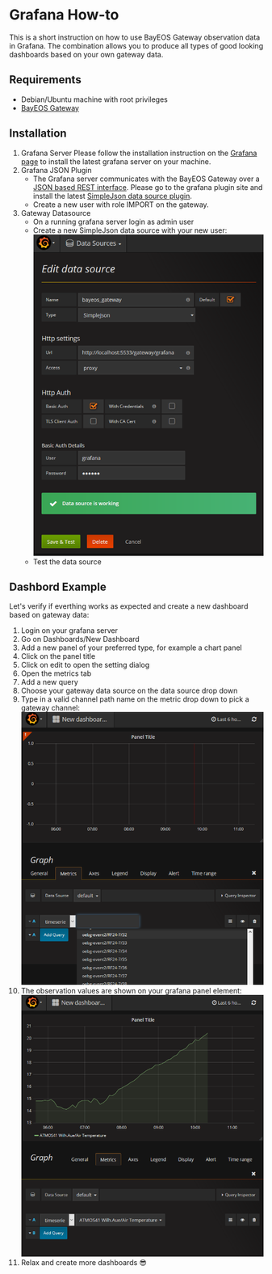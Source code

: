 # Grafana How-to
This is a short instruction on how to use BayEOS Gateway observation data in Grafana. The combination allows you to produce all types of good looking dashboards based on your own  gateway data.

## Requirements
- Debian/Ubuntu machine with root privileges
- [BayEOS Gateway](https://github.com/BayCEER/bayeos-gateway)

## Installation 
1. Grafana Server 
Please follow the installation instruction on the [Grafana page](https://grafana.com/) to install the latest grafana server on your machine.
1. Grafana JSON Plugin
    - The Grafana server communicates with the BayEOS Gateway over a [JSON based REST interface](https://github.com/BayCEER/bayeos-gateway/blob/master/docs/grafana_endpoint.md). Please go to the grafana plugin site and install the latest [SimpleJson data source plugin](https://grafana.com/plugins/grafana-simple-json-datasource).
    - Create a new user with role IMPORT on the gateway.
1. Gateway Datasource
    - On a running grafana server login as admin user
    - Create a new SimpleJson data source with your new user:
    ![grafana_datasource](./grafana_datasource.png)
    - Test the data source

## Dashbord Example
Let's verify if everthing works as expected and create a new dashboard based on gateway data:
1. Login on your grafana server
1. Go on Dashboards/New Dashboard
1. Add a new panel of your preferred type, for example a chart panel
1. Click on the panel title 
1. Click on edit to open the setting dialog
1. Open the metrics tab
1. Add a new query
1. Choose your gateway data source on the data source drop down
1. Type in a valid channel path name on the metric drop down to pick a gateway channel:
 ![grafana_pick_channel](./grafana_pick_channel.png)
1. The observation values are shown on your grafana panel element:
 ![grafana_channel_picked](./grafana_channel_picked.png)
1. Relax and create more dashboards :sunglasses: 

